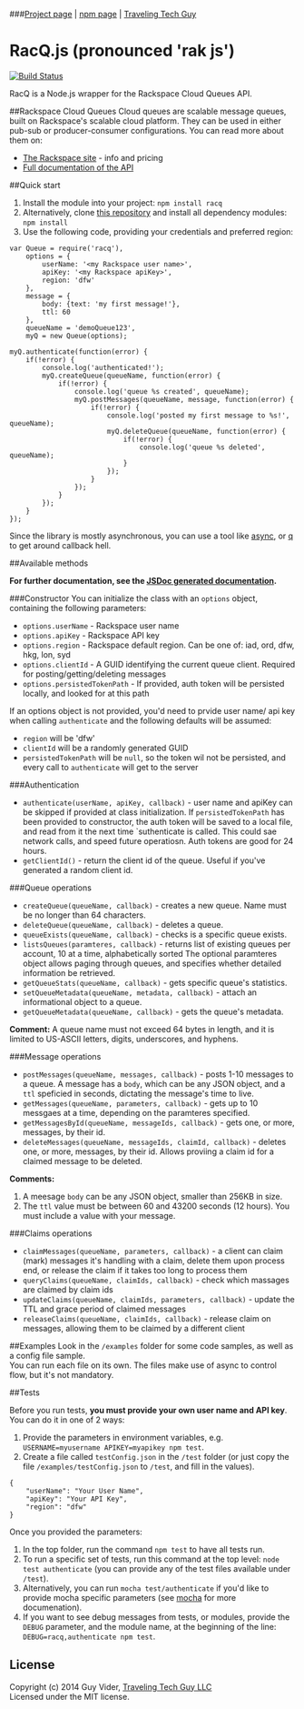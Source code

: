 ###[Project page](https://travelingtechguy.github.io/racq/) | [npm page](https://www.npmjs.org/package/racq) | [Traveling Tech Guy](http://TravelingTechGuy.com)

# RacQ.js (pronounced 'rak js') 
 [![Build Status](https://travis-ci.org/TravelingTechGuy/racq.svg?branch=master)](https://travis-ci.org/TravelingTechGuy/racq)

RacQ is a Node.js wrapper for the Rackspace Cloud Queues API.

##Rackspace Cloud Queues
Cloud queues are scalable message queues, built on Rackspace's scalable cloud platform. They can be used in either pub-sub or producer-consumer configurations. You can read more about them on:  
* [The Rackspace site](http://www.rackspace.com/cloud/queues/) - info and pricing
* [Full documentation of the API](http://docs.rackspace.com/queues/api/v1.0/cq-devguide/content/overview.html)

##Quick start
1. Install the module into your project: `npm install racq`
2. Alternatively, clone [this repository](https://github.com/travelingtechguy/racq.git) and install all dependency modules: `npm install`
2. Use the following code, providing your credentials and preferred region:

```
var Queue = require('racq'),
	options = {
		userName: '<my Rackspace user name>',
		apiKey: '<my Rackspace apiKey>',
		region: 'dfw'
	},
	message = {
		body: {text: 'my first message!'},
		ttl: 60
	},
	queueName = 'demoQueue123',
	myQ = new Queue(options);

myQ.authenticate(function(error) {
	if(!error) {
		console.log('authenticated!');
		myQ.createQueue(queueName, function(error) {
			if(!error) {
				console.log('queue %s created', queueName);
				myQ.postMessages(queueName, message, function(error) {
					if(!error) {
						console.log('posted my first message to %s!', queueName);
						myQ.deleteQueue(queueName, function(error) {
							if(!error) {
								console.log('queue %s deleted', queueName);
							}
						});
					}
				});
			}
		});
	}
});
```

Since the library is mostly asynchronous, you can use a tool like [async](https://github.com/caolan/async), or [q](https://github.com/kriskowal/q) to get around callback hell.

##Available methods

**For further documentation, see the [JSDoc generated documentation](https://travelingtechguy.github.io/racq/jsdoc/module-RacQ-RacQ.html).**

###Constructor
You can initialize the class with an `options` object, containing the following parameters:
- `options.userName` - Rackspace user name
- `options.apiKey` - Rackspace API key
- `options.region` - Rackspace default region. Can be one of: iad, ord, dfw, hkg, lon, syd
- `options.clientId` - A GUID identifying the current queue client. Required for posting/getting/deleting messages
- `options.persistedTokenPath` - If provided, auth token will be persisted locally, and looked for at this path

If an options object is not provided, you'd need to prvide user name/ api key when calling `authenticate` and the following defaults will be assumed:
- `region` will be 'dfw'
- `clientId` will be a randomly generated GUID
- `persistedTokenPath` will be `null`, so the token wil not be persisted, and every call to `authenticate` will get to the server

###Authentication
* `authenticate(userName, apiKey, callback)` - user name and apiKey can be skipped if provided at class initialization.
If `persistedTokenPath` has been provided to constructor, the auth token will be saved to a local file, and read from it the next time `suthenticate is called. This could sae network calls, and speed future operatiosn. Auth tokens are good for 24 hours. 
* `getClientId()` - return the client id of the queue. Useful if you've generated a random client id.

###Queue operations

* `createQueue(queueName, callback)` - creates a new queue. Name must be no longer than 64 characters.
* `deleteQueue(queueName, callback)` - deletes a queue.
* `queueExists(queueName, callback)` - checks is a specific queue exists.
* `listsQueues(paramteres, callback)` - returns list of existing queues per account, 10 at a time, alphabetically sorted
The optional paramteres object allows paging through queues, and specifies whether detailed information be retrieved.
* `getQueueStats(queueName, callback)` - gets specific queue's statistics.
* `setQueueMetadata(queueName, metadata, callback)` - attach an informational object to a queue.
* `getQueueMetadata(queueName, callback)` - gets the queue's metadata.

**Comment:** A queue name must not exceed 64 bytes in length, and it is limited to US-ASCII letters, digits, underscores, and hyphens.

###Message operations

* `postMessages(queueName, messages, callback)` - posts 1-10 messages to a queue. A message has a `body`, which can be any JSON object, and a `ttl` speficied in seconds, dictating the message's time to live.
* `getMessages(queueName, parameters, callback)` - gets up to 10 messgaes at a time, depending on the paramteres specified.
* `getMessagesById(queueName, messageIds, callback)` - gets one, or more, messages, by their id.
* `deleteMessages(queueName, messageIds, claimId, callback)` - deletes one, or more, messages, by their id. Allows proviing a claim id for a claimed message to be deleted.

**Comments:**

1. A meesage `body` can be any JSON object, smaller than 256KB in size.
2. The `ttl` value must be between 60 and 43200 seconds (12 hours). You must include a value with your message.

###Claims operations

* `claimMessages(queueName, parameters, callback)` - a client can claim (mark) messages it's handling with a claim, delete them upon process end, or release the claim if it takes too long to process them
* `queryClaims(queueName, claimIds, callback)` - check which massages are claimed by claim ids
* `updateClaims(queueName, claimIds, parameters, callback)` - update the TTL and grace period of claimed messages
* `releaseClaims(queueName, claimIds, callback)` - release claim on messages, allowing them to be claimed by a different client

##Examples
Look in the `/examples` folder for some code samples, as well as a config file sample.  
You can run each file on its own. The files make use of async to control flow, but it's not mandatory.

##Tests

Before you run tests, **you must provide your own user name and API key**. You can do it in one of 2 ways:

1. Provide the parameters in environment variables, e.g. `USERNAME=myusername APIKEY=myapikey npm test`.
2. Create a file called `testConfig.json` in the `/test` folder (or just copy the file `/examples/testConfig.json` to `/test`, and fill in the values).

```
{
	"userName": "Your User Name",
	"apiKey": "Your API Key",
	"region": "dfw"
}
```

Once you provided the parameters:

1. In the top folder, run the command `npm test` to have all tests run.
2. To run a specific set of tests, run this command at the top level:
`node test authenticate` (you can provide any of the test files available under `/test`).
3. Alternatively, you can run `mocha test/authenticate` if you'd like to provide mocha specific parameters (see [mocha](https://github.com/visionmedia/mocha) for more documenation).
4. If you want to see debug messages from tests, or modules, provide the `DEBUG` parameter, and the module name, at the beginning of the line:
`DEBUG=racq,authenticate npm test`.

## License
Copyright (c) 2014 Guy Vider, [Traveling Tech Guy LLC](http://www.TravelingTechGuy.com)  
Licensed under the MIT license.